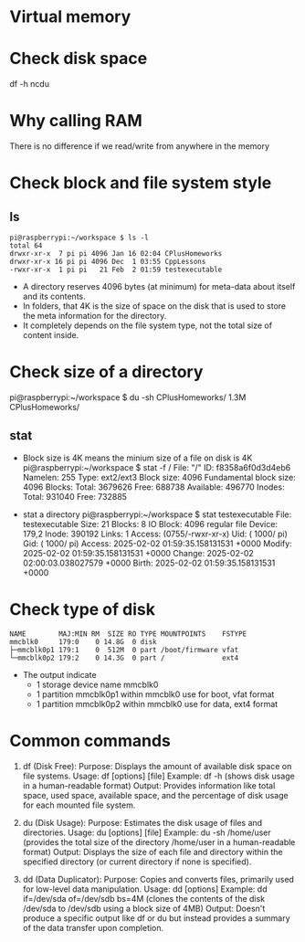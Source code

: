 # Virtual memory

# Check disk space 
df -h
ncdu

# Why calling RAM
There is no difference if we read/write from anywhere in the memory

# Check block and file system style
## ls 
    pi@raspberrypi:~/workspace $ ls -l 
    total 64
    drwxr-xr-x  7 pi pi 4096 Jan 16 02:04 CPlusHomeworks
    drwxr-xr-x 16 pi pi 4096 Dec  1 03:55 CppLessons
    -rwxr-xr-x  1 pi pi   21 Feb  2 01:59 testexecutable

- A directory reserves 4096 bytes (at minimum) for meta-data about itself and its contents.
- In folders, that 4K is the size of space on the disk that is used to store the meta information for the directory.
- It completely depends on the file system type, not the total size of content inside.

# Check size of a directory
pi@raspberrypi:~/workspace $ du -sh CPlusHomeworks/
1.3M    CPlusHomeworks/
## stat
- Block size is 4K means the minium size of a file on disk is 4K
    pi@raspberrypi:~/workspace $ stat -f /
      File: "/"
        ID: f8358a6f0d3d4eb6 Namelen: 255     Type: ext2/ext3
    Block size: 4096       Fundamental block size: 4096
    Blocks: Total: 3679626    Free: 688738     Available: 496770
    Inodes: Total: 931040     Free: 732885

- stat a directory
    pi@raspberrypi:~/workspace $ stat testexecutable 
    File: testexecutable
    Size: 21              Blocks: 8          IO Block: 4096   regular file
    Device: 179,2   Inode: 390192      Links: 1
    Access: (0755/-rwxr-xr-x)  Uid: ( 1000/      pi)   Gid: ( 1000/      pi)
    Access: 2025-02-02 01:59:35.158131531 +0000
    Modify: 2025-02-02 01:59:35.158131531 +0000
    Change: 2025-02-02 02:00:03.038027579 +0000
    Birth: 2025-02-02 01:59:35.158131531 +0000

# Check type of disk
    NAME        MAJ:MIN RM  SIZE RO TYPE MOUNTPOINTS    FSTYPE
    mmcblk0     179:0    0 14.8G  0 disk                
    ├─mmcblk0p1 179:1    0  512M  0 part /boot/firmware vfat
    └─mmcblk0p2 179:2    0 14.3G  0 part /              ext4

- The output indicate 
    * 1 storage device name mmcblk0
    * 1 partition mmcblk0p1 within mmcblk0 use for boot, vfat format
    * 1 partition mmcblk0p2 within mmcblk0 use for data, ext4 format

# Common commands
1. df (Disk Free):
Purpose: Displays the amount of available disk space on file systems.
Usage: df [options] [file]
Example: df -h (shows disk usage in a human-readable format)
Output: Provides information like total space, used space, available space, and the percentage of disk usage for each mounted file system.

2. du (Disk Usage):
Purpose: Estimates the disk usage of files and directories.
Usage: du [options] [file]
Example: du -sh /home/user (provides the total size of the directory /home/user in a human-readable format)
Output: Displays the size of each file and directory within the specified directory (or current directory if none is specified).

3. dd (Data Duplicator):
Purpose: Copies and converts files, primarily used for low-level data manipulation.
Usage: dd [options]
Example: dd if=/dev/sda of=/dev/sdb bs=4M (clones the contents of the disk /dev/sda to /dev/sdb using a block size of 4MB)
Output: Doesn't produce a specific output like df or du but instead provides a summary of the data transfer upon completion.
